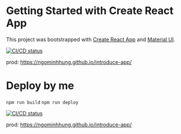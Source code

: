 # Getting Started with Create React App

This project was bootstrapped with [Create React App](https://github.com/facebook/create-react-app) and [Material UI](https://v4.mui.com/).

[![CI/CD status](https://github.com/NgoMinhHung/introduce-app/actions/workflows/pages/pages-build-deployment/badge.svg)](https://github.com/NgoMinhHung/introduce-app/actions/workflows/pages/pages-build-deployment)

prod: https://ngominhhung.github.io/introduce-app/

# Deploy by me

`npm run build`
`npm run deploy`

[![CI/CD status](https://github.com/NgoMinhHung/introduce-app/actions/workflows/pages/pages-build-deployment/badge.svg)](https://github.com/NgoMinhHung/introduce-app/actions/workflows/pages/pages-build-deployment)

prod: https://ngominhhung.github.io/introduce-app/
